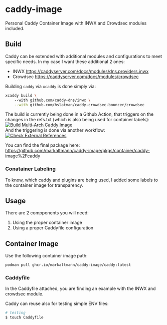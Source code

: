 # caddy-image
Personal Caddy Container Image with INWX and Crowdsec modules included.

## Build

Caddy can be extended with additional modules and configurations to meet specific needs.
In my case I want these additional 2 ones:

- INWX <https://caddyserver.com/docs/modules/dns.providers.inwx>
- Crowdsec <https://caddyserver.com/docs/modules/crowdsec>

Building `caddy` via `xcaddy` is done simply via:
```sh
xcaddy build \ 
    --with github.com/caddy-dns/inwx \
    --with github.com/hslatman/caddy-crowdsec-bouncer/crowdsec
```

The build is currently being done in a Github Action, that triggers on the changes in the refs.txt (which is also being used for container labels): [![Build Multi-Arch Caddy Image](https://github.com/markaltmann/caddy-image/actions/workflows/docker-image.yml/badge.svg)](https://github.com/markaltmann/caddy-image/actions/workflows/docker-image.yml)  
And the triggering is done via another workflow: [![Check External References](https://github.com/markaltmann/caddy-image/actions/workflows/trigger-imgage-build.yml/badge.svg)](https://github.com/markaltmann/caddy-image/actions/workflows/trigger-imgage-build.yml)

You can find the final package here: <https://github.com/markaltmann/caddy-image/pkgs/container/caddy-image%2Fcaddy>

### Conatainer Labeling

To know, which caddy and plugins are being used, I added some labels to the container image for transparency.

## Usage

There are 2 compponents you will need:
1. Using the proper container image
2. Using a proper Caddyfile configuration

## Container Image

Use the following container image path:

```sh
podman pull ghcr.io/markaltmann/caddy-image/caddy:latest
```

### Caddyfile
In the Caddyfile attached, you are finding an example with the INWX and crowdsec module.

Caddy can reuse also for testing simple ENV files:

```sh
# testing
$ touch Caddyfile
```

